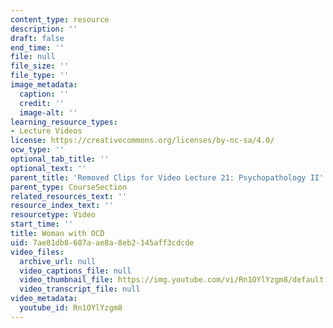 ```yaml
---
content_type: resource
description: ''
draft: false
end_time: ''
file: null
file_size: ''
file_type: ''
image_metadata:
  caption: ''
  credit: ''
  image-alt: ''
learning_resource_types:
- Lecture Videos
license: https://creativecommons.org/licenses/by-nc-sa/4.0/
ocw_type: ''
optional_tab_title: ''
optional_text: ''
parent_title: 'Removed Clips for Video Lecture 21: Psychopathology II'
parent_type: CourseSection
related_resources_text: ''
resource_index_text: ''
resourcetype: Video
start_time: ''
title: Woman with OCD
uid: 7ae81db8-687a-ae8a-8eb2-145aff3cdcde
video_files:
  archive_url: null
  video_captions_file: null
  video_thumbnail_file: https://img.youtube.com/vi/Rn1OYlYzgm8/default.jpg
  video_transcript_file: null
video_metadata:
  youtube_id: Rn1OYlYzgm8
---
```

